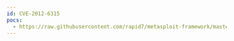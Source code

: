 ```yaml
---
id: CVE-2012-6315
pocs:
  - https://raw.githubusercontent.com/rapid7/metasploit-framework/master/modules/exploits/multi/http/movabletype_upgrade_exec.rb
---
```

